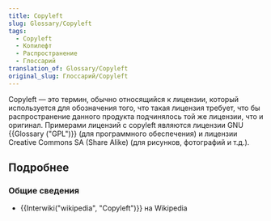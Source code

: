 ```yaml
---
title: Copyleft
slug: Glossary/Copyleft
tags:
  - Copyleft
  - Копилефт
  - Распространение
  - Глоссарий
translation_of: Glossary/Copyleft
original_slug: Глоссарий/Copyleft
---
```


Copyleft — это термин, обычно относящийся к лицензии, который используется для обозначения того, что такая лицензия требует, что бы распространение данного продукта подчинялось той же лицензии, что и оригинал. Примерами лицензий с copyleft являются лицензии GNU {{Glossary ("GPL")}} (для программного обеспечения) и лицензии Creative Commons SA (Share Alike) (для рисунков, фотографий и т.д.).

## Подробнее

### Общие сведения

- {{Interwiki("wikipedia", "Copyleft")}} на Wikipedia
